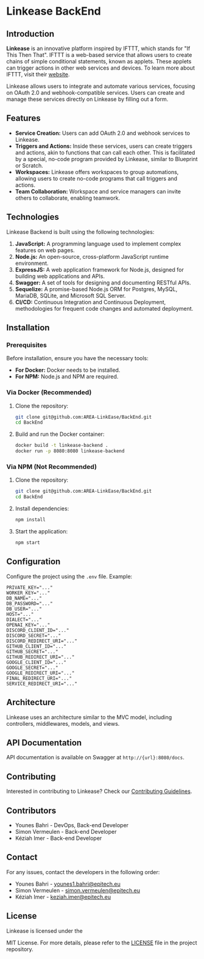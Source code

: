 # Linkease BackEnd

## Introduction

**Linkease** is an innovative platform inspired by IFTTT, which stands for "If This Then That". IFTTT is a web-based service that allows users to create chains of simple conditional statements, known as applets. These applets can trigger actions in other web services and devices. To learn more about IFTTT, visit their [website](https://ifttt.com/).

Linkease allows users to integrate and automate various services, focusing on OAuth 2.0 and webhook-compatible services. Users can create and manage these services directly on Linkease by filling out a form.

## Features

- **Service Creation:** Users can add OAuth 2.0 and webhook services to Linkease.
- **Triggers and Actions:** Inside these services, users can create triggers and actions, akin to functions that can call each other. This is facilitated by a special, no-code program provided by Linkease, similar to Blueprint or Scratch.
- **Workspaces:** Linkease offers workspaces to group automations, allowing users to create no-code programs that call triggers and actions.
- **Team Collaboration:** Workspace and service managers can invite others to collaborate, enabling teamwork.

## Technologies

Linkease Backend is built using the following technologies:

1. **JavaScript:** A programming language used to implement complex features on web pages.
2. **Node.js:** An open-source, cross-platform JavaScript runtime environment.
3. **ExpressJS:** A web application framework for Node.js, designed for building web applications and APIs.
4. **Swagger:** A set of tools for designing and documenting RESTful APIs.
5. **Sequelize:** A promise-based Node.js ORM for Postgres, MySQL, MariaDB, SQLite, and Microsoft SQL Server.
6. **CI/CD:** Continuous Integration and Continuous Deployment, methodologies for frequent code changes and automated deployment.

## Installation

### Prerequisites

Before installation, ensure you have the necessary tools:

- **For Docker:** Docker needs to be installed.
- **For NPM:** Node.js and NPM are required.

### Via Docker (Recommended)

1. Clone the repository:
   ```bash
   git clone git@github.com:AREA-LinkEase/BackEnd.git
   cd BackEnd
   ```
2. Build and run the Docker container:
   ```bash
   docker build -t linkease-backend .
   docker run -p 8080:8080 linkease-backend
   ```

### Via NPM (Not Recommended)

1. Clone the repository:
   ```bash
   git clone git@github.com:AREA-LinkEase/BackEnd.git
   cd BackEnd
   ```
2. Install dependencies:
   ```bash
   npm install
   ```
3. Start the application:
   ```bash
   npm start
   ```

## Configuration

Configure the project using the `.env` file. Example:

```env
PRIVATE_KEY="..."
WORKER_KEY="..."
DB_NAME="..."
DB_PASSWORD="..."
DB_USER="..."
HOST="..."
DIALECT="..."
OPENAI_KEY="..."
DISCORD_CLIENT_ID="..."
DISCORD_SECRET="..."
DISCORD_REDIRECT_URI="..."
GITHUB_CLIENT_ID="..."
GITHUB_SECRET="..."
GITHUB_REDIRECT_URI="..."
GOOGLE_CLIENT_ID="..."
GOOGLE_SECRET="..."
GOOGLE_REDIRECT_URI="..."
FINAL_REDIRECT_URI="..."
SERVICE_REDIRECT_URI="..."
```

## Architecture

Linkease uses an architecture similar to the MVC model, including controllers, middlewares, models, and views.

## API Documentation

API documentation is available on Swagger at `http://{url}:8080/docs`.

## Contributing

Interested in contributing to Linkease? Check our [Contributing Guidelines](contributing.md).

## Contributors

- Younes Bahri - DevOps, Back-end Developer
- Simon Vermeulen - Back-end Developer
- Kéziah Imer - Back-end Developer

## Contact

For any issues, contact the developers in the following order:

- Younes Bahri - younes1.bahri@epitech.eu
- Simon Vermeulen - simon.vermeulen@epitech.eu
- Kéziah Imer - keziah.imer@epitech.eu

## License

Linkease is licensed under the

MIT License. For more details, please refer to the [LICENSE](LICENSE) file in the project repository.
